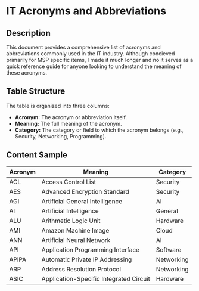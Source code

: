 # IT Acronyms and Abbreviations

## Description

This document provides a comprehensive list of acronyms and abbreviations commonly used in the IT industry. Although concieved primarily for MSP specific items, I made it much longer and no it serves as a quick reference guide for anyone looking to understand the meaning of these acronyms.

## Table Structure

The table is organized into three columns:

* **Acronym:** The acronym or abbreviation itself.
* **Meaning:** The full meaning of the acronym.
* **Category:** The category or field to which the acronym belongs (e.g., Security, Networking, Programming).

## Content Sample

| Acronym | Meaning | Category |
| --- | --- | --- |
| ACL | Access Control List | Security |
| AES | Advanced Encryption Standard | Security |
| AGI | Artificial General Intelligence | AI |
| AI | Artificial Intelligence | General |
| ALU | Arithmetic Logic Unit | Hardware |
| AMI | Amazon Machine Image | Cloud |
| ANN | Artificial Neural Network | AI |
| API | Application Programming Interface | Software |
| APIPA | Automatic Private IP Addressing | Networking |
| ARP | Address Resolution Protocol | Networking |
| ASIC | Application-Specific Integrated Circuit | Hardware |
